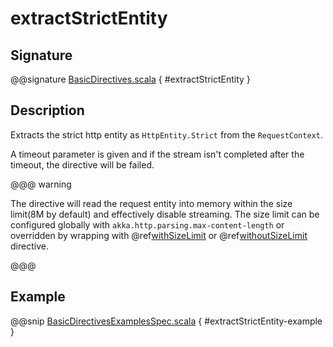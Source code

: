 <a id="extractstrictentity"></a>
# extractStrictEntity

## Signature

@@signature [BasicDirectives.scala](../../../../../../../../../akka-http/src/main/scala/akka/http/scaladsl/server/directives/BasicDirectives.scala) { #extractStrictEntity }

## Description

Extracts the strict http entity as `HttpEntity.Strict` from the `RequestContext`.

A timeout parameter is given and if the stream isn't completed after the timeout, the directive will be failed.

@@@ warning

The directive will read the request entity into memory within the size limit(8M by default) and effectively disable streaming.
The size limit can be configured globally with `akka.http.parsing.max-content-length` or
overridden by wrapping with @ref[withSizeLimit](../misc-directives/withSizeLimit.md#withsizelimit) or @ref[withoutSizeLimit](../misc-directives/withoutSizeLimit.md#withoutsizelimit) directive.

@@@

## Example

@@snip [BasicDirectivesExamplesSpec.scala](../../../../../../../test/scala/docs/http/scaladsl/server/directives/BasicDirectivesExamplesSpec.scala) { #extractStrictEntity-example }
